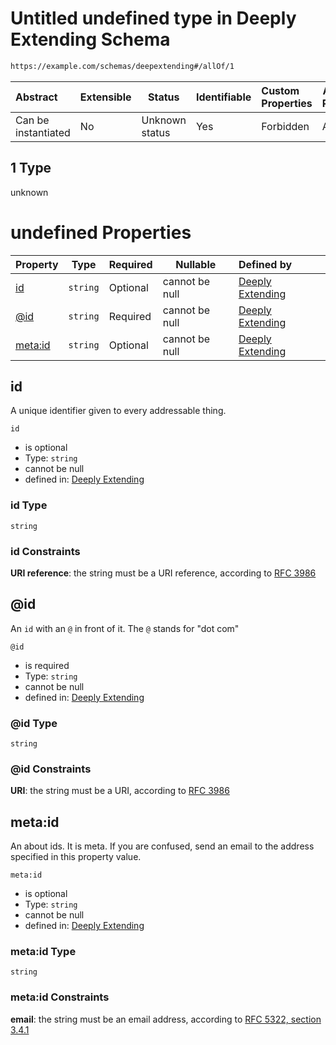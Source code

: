 # Untitled undefined type in Deeply Extending Schema

```txt
https://example.com/schemas/deepextending#/allOf/1
```




| Abstract            | Extensible | Status         | Identifiable | Custom Properties | Additional Properties | Access Restrictions | Defined In                                                                                           |
| :------------------ | ---------- | -------------- | ------------ | :---------------- | --------------------- | ------------------- | ---------------------------------------------------------------------------------------------------- |
| Can be instantiated | No         | Unknown status | Yes          | Forbidden         | Allowed               | none                | [deepextending.schema.json\*](../generated-schemas/deepextending.schema.json "open original schema") |

## 1 Type

unknown

# undefined Properties

| Property            | Type     | Required | Nullable       | Defined by                                                                                                                                  |
| :------------------ | -------- | -------- | -------------- | :------------------------------------------------------------------------------------------------------------------------------------------ |
| [id](#id)           | `string` | Optional | cannot be null | [Deeply Extending](deepextending-allof-1-properties-id.md "https&#x3A;//example.com/schemas/deepextending#/allOf/1/properties/id")          |
| [@id](#@id)         | `string` | Required | cannot be null | [Deeply Extending](deepextending-allof-1-properties-id-1.md "https&#x3A;//example.com/schemas/deepextending#/allOf/1/properties/@id")       |
| [meta:id](#meta:id) | `string` | Optional | cannot be null | [Deeply Extending](deepextending-allof-1-properties-metaid.md "https&#x3A;//example.com/schemas/deepextending#/allOf/1/properties/meta:id") |

## id

A unique identifier given to every addressable thing.


`id`

-   is optional
-   Type: `string`
-   cannot be null
-   defined in: [Deeply Extending](deepextending-allof-1-properties-id.md "https&#x3A;//example.com/schemas/deepextending#/allOf/1/properties/id")

### id Type

`string`

### id Constraints

**URI reference**: the string must be a URI reference, according to [RFC 3986](https://tools.ietf.org/html/rfc4291 "check the specification")

## @id

An `id` with an `@` in front of it. The `@` stands for "dot com"


`@id`

-   is required
-   Type: `string`
-   cannot be null
-   defined in: [Deeply Extending](deepextending-allof-1-properties-id-1.md "https&#x3A;//example.com/schemas/deepextending#/allOf/1/properties/@id")

### @id Type

`string`

### @id Constraints

**URI**: the string must be a URI, according to [RFC 3986](https://tools.ietf.org/html/rfc4291 "check the specification")

## meta:id

An about ids. It is meta. If you are confused, send an email to the address specified in this property value.


`meta:id`

-   is optional
-   Type: `string`
-   cannot be null
-   defined in: [Deeply Extending](deepextending-allof-1-properties-metaid.md "https&#x3A;//example.com/schemas/deepextending#/allOf/1/properties/meta:id")

### meta:id Type

`string`

### meta:id Constraints

**email**: the string must be an email address, according to [RFC 5322, section 3.4.1](https://tools.ietf.org/html/rfc5322 "check the specification")
